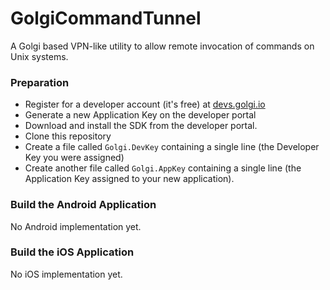 # GolgiCommandTunnel
A Golgi based VPN-like utility to allow remote invocation of commands on Unix systems. 

### Preparation

* Register for a developer account (it's free) at [devs.golgi.io](https://devs.golgi.io)
* Generate a new Application Key on the developer portal
* Download and install the SDK from the developer portal.
* Clone this repository
* Create a file called ```Golgi.DevKey``` containing a single line (the Developer Key you were assigned)
* Create another file called ```Golgi.AppKey``` containing a single line (the Application Key assigned to your new application).


### Build the Android Application
No Android implementation yet.

### Build the iOS Application
No iOS implementation yet.



